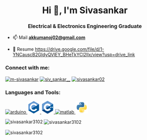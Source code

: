 <h1 align="center">Hi 👋, I'm Sivasankar</h1>
<h3 align="center">Electrical & Electronics Engineering Graduate</h3>

- 📫 Mail **akkumanoj02@gmail.com**

- 📄 Resume https://drive.google.com/file/d/1-YNCauscB2GIdyQVlEY_BHeTkYCl2lIx/view?usp=drive_link

<h3 align="left">Connect with me:</h3>
<p align="left">
<a href="https://linkedin.com/in/m-sivasankar" target="blank"><img align="center" src="https://raw.githubusercontent.com/rahuldkjain/github-profile-readme-generator/master/src/images/icons/Social/linked-in-alt.svg" alt="m-sivasankar" height="30" width="40" /></a>
<a href="https://instagram.com/siv_sankar__" target="blank"><img align="center" src="https://raw.githubusercontent.com/rahuldkjain/github-profile-readme-generator/master/src/images/icons/Social/instagram.svg" alt="siv_sankar__" height="30" width="40" /></a>
<a href="https://www.hackerrank.com/sivasankar02" target="blank"><img align="center" src="https://raw.githubusercontent.com/rahuldkjain/github-profile-readme-generator/master/src/images/icons/Social/hackerrank.svg" alt="sivasankar02" height="30" width="40" /></a>
</p>

<h3 align="left">Languages and Tools:</h3>
<p align="left"> <a href="https://www.arduino.cc/" target="_blank" rel="noreferrer"> <img src="https://cdn.worldvectorlogo.com/logos/arduino-1.svg" alt="arduino" width="40" height="40"/> </a> <a href="https://www.cprogramming.com/" target="_blank" rel="noreferrer"> <img src="https://raw.githubusercontent.com/devicons/devicon/master/icons/c/c-original.svg" alt="c" width="40" height="40"/> </a> <a href="https://www.w3schools.com/cpp/" target="_blank" rel="noreferrer"> <img src="https://raw.githubusercontent.com/devicons/devicon/master/icons/cplusplus/cplusplus-original.svg" alt="cplusplus" width="40" height="40"/> </a> <a href="https://www.mathworks.com/" target="_blank" rel="noreferrer"> <img src="https://upload.wikimedia.org/wikipedia/commons/2/21/Matlab_Logo.png" alt="matlab" width="40" height="40"/> </a> <a href="https://www.python.org" target="_blank" rel="noreferrer"> <img src="https://raw.githubusercontent.com/devicons/devicon/master/icons/python/python-original.svg" alt="python" width="40" height="40"/> </a> </p>

<p><img align="left" src="https://github-readme-stats.vercel.app/api/top-langs?username=sivasankar3102&show_icons=true&locale=en&layout=compact" alt="sivasankar3102" /></p>

<p>&nbsp;<img align="center" src="https://github-readme-stats.vercel.app/api?username=sivasankar3102&show_icons=true&locale=en" alt="sivasankar3102" /></p>

<p><img align="center" src="https://github-readme-streak-stats.herokuapp.com/?user=sivasankar3102&" alt="sivasankar3102" /></p>
